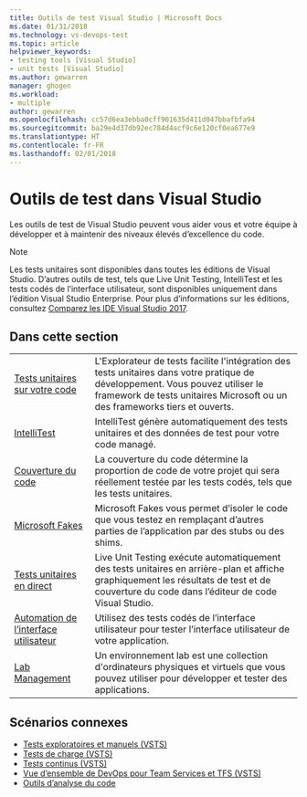```yaml
---
title: Outils de test Visual Studio | Microsoft Docs
ms.date: 01/31/2018
ms.technology: vs-devops-test
ms.topic: article
helpviewer_keywords:
- testing tools [Visual Studio]
- unit tests [Visual Studio]
ms.author: gewarren
manager: ghogen
ms.workload:
- multiple
author: gewarren
ms.openlocfilehash: cc57d6ea3ebba0cff901635d411d047bbafbfa94
ms.sourcegitcommit: ba29e4d37db92ec784d4acf9c6e120cf0ea677e9
ms.translationtype: HT
ms.contentlocale: fr-FR
ms.lasthandoff: 02/01/2018
---
```

# <a name="testing-tools-in-visual-studio"></a>Outils de test dans Visual Studio

Les outils de test de Visual Studio peuvent vous aider vous et votre équipe à développer et à maintenir des niveaux élevés d’excellence du code.

> [!NOTE]
> Les tests unitaires sont disponibles dans toutes les éditions de Visual Studio. D’autres outils de test, tels que Live Unit Testing, IntelliTest et les tests codés de l’interface utilisateur, sont disponibles uniquement dans l’édition Visual Studio Enterprise. Pour plus d’informations sur les éditions, consultez [Comparez les IDE Visual Studio 2017](https://www.visualstudio.com/vs/compare/).

## <a name="in-this-section"></a>Dans cette section

|||
|-|-|
|[Tests unitaires sur votre code](../test/unit-test-your-code.md)|L'Explorateur de tests facilite l'intégration des tests unitaires dans votre pratique de développement. Vous pouvez utiliser le framework de tests unitaires Microsoft ou un des frameworks tiers et ouverts.|
|[IntelliTest](../test/generate-unit-tests-for-your-code-with-intellitest.md)|IntelliTest génère automatiquement des tests unitaires et des données de test pour votre code managé.|
|[Couverture du code](../test/using-code-coverage-to-determine-how-much-code-is-being-tested.md)|La couverture du code détermine la proportion de code de votre projet qui sera réellement testée par les tests codés, tels que les tests unitaires.|
|[Microsoft Fakes](../test/isolating-code-under-test-with-microsoft-fakes.md)|Microsoft Fakes vous permet d’isoler le code que vous testez en remplaçant d’autres parties de l’application par des stubs ou des shims.|
|[Tests unitaires en direct](../test/live-unit-testing.md)|Live Unit Testing exécute automatiquement des tests unitaires en arrière-plan et affiche graphiquement les résultats de test et de couverture du code dans l’éditeur de code Visual Studio.|
|[Automation de l’interface utilisateur](../test/use-ui-automation-to-test-your-code.md)|Utilisez des tests codés de l’interface utilisateur pour tester l’interface utilisateur de votre application.|
|[Lab Management](../test/lab-management/using-a-lab-environment-for-your-application-lifecycle.md)|Un environnement lab est une collection d'ordinateurs physiques et virtuels que vous pouvez utiliser pour développer et tester des applications.|

## <a name="related-scenarios"></a>Scénarios connexes

* [Tests exploratoires et manuels (VSTS)](/vsts/manual-test/)
* [Tests de charge (VSTS)](/vsts/load-test/index)
* [Tests continus (VSTS)](/vsts/build-release/test/index)
* [Vue d’ensemble de DevOps pour Team Services et TFS (VSTS)](/vsts/user-guide/devops-alm-overview)
* [Outils d’analyse du code](../code-quality/analyzing-application-quality-by-using-code-analysis-tools.md)

